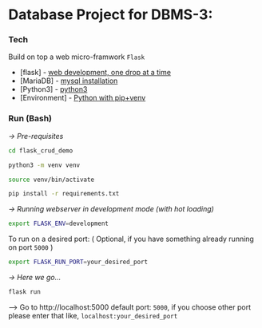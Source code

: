 # Database Project for DBMS-3:
### Tech

Build on top a web micro-framwork `Flask`

- [flask] - [web development, one drop at a time](https://flask.palletsprojects.com/en/2.0.x/)
- [MariaDB] - [mysql installation](https://dev.mysql.com/doc/mysql-installation-excerpt/5.7/en/)
- [Python3] - [python3](https://www.python.org/downloads/)
- [Environment] - [Python with pip+venv](https://packaging.python.org/guides/installing-using-pip-and-virtual-environments/)

### Run (Bash)

*-> Pre-requisites*
```sh
cd flask_crud_demo
```
```sh
python3 -m venv venv
```
```sh
source venv/bin/activate
```
```sh
pip install -r requirements.txt
```
*-> Running webserver in development mode (with hot loading)*

```sh
export FLASK_ENV=development
```

To run on a desired port: ( Optional, if you have something already running on port `5000` )

```sh
export FLASK_RUN_PORT=your_desired_port
```
*-> Here we go...*

```sh
flask run
```
--> Go to http://localhost:5000 default port: `5000`, if you choose other port please enter that like, `localhost:your_desired_port`
